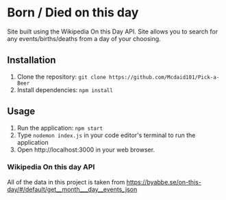 # Born / Died on this day

Site built using the Wikipedia On this Day API. 
Site allows you to search for any events/births/deaths from a day of your choosing. 

## Installation

1. Clone the repository: `git clone https://github.com/Mcdaid101/Pick-a-Beer`
2. Install dependencies: `npm install`

## Usage

1. Run the application: `npm start`
2. Type `nodemon index.js` in your code editor's terminal to run the application
3. Open http://localhost:3000 in your web browser.

### Wikipedia On this day API 
All of the data in this project is taken from https://byabbe.se/on-this-day/#/default/get__month___day__events_json
